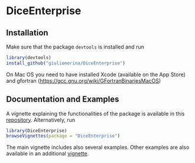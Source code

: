 # DiceEnterprise

## Installation

Make sure that the package `devtools` is installed and run
```R
library(devtools)
install_github("giuliomorina/DiceEnterprise")
```

On Mac OS you need to have installed Xcode (available on the App Store) and gfortran (https://gcc.gnu.org/wiki/GFortranBinariesMacOS)

## Documentation and Examples

A vignette explaining the functionalities of the package is available in this [repository](http://htmlpreview.github.io/?https://github.com/giuliomorina/DiceEnterprise/blob/master/inst/doc/DiceEnterprise.html). Alternatively, run
```R
library(DiceEnterprise)
browseVignettes(package = "DiceEnterprise")
```

The main vignette includes also several examples. Other examples are also available in an additional [vignette](http://htmlpreview.github.io/?https://github.com/giuliomorina/DiceEnterprise/blob/master/inst/doc/PaperExamples.html).
